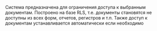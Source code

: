 Система предназначена для ограничения доступа к выбранным документам. Построено на базе RLS, т.е. документы становятся не доступны из всех форм, отчетов, регистров и т.п. Также доступ к документам устанавливается автоматически если необходимо

